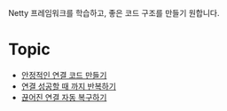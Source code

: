 Netty 프레임워크를 학습하고, 좋은 코드 구조를 만들기 원합니다. 

# Topic
- [안정적인 연결 코드 만들기](https://blog.naver.com/solder1819/222254301094)
- [연결 성공할 때 까지 반복하기](https://blog.naver.com/solder1819/222257940313)
- [끊어진 연결 자동 복구하기](https://blog.naver.com/solder1819/222264852792)

